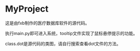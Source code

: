 # MyProject
这是由fxb制作的医疗数据库软件的源代码。

执行main.py即可进入系统，tooltip文件实现了鼠标悬停提示的功能。

class.dot是源代码的类图，请自行搜索查看dot文件的方法。
